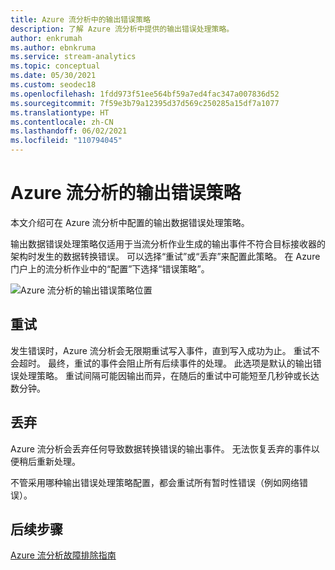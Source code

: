 ```yaml
---
title: Azure 流分析中的输出错误策略
description: 了解 Azure 流分析中提供的输出错误处理策略。
author: enkrumah
ms.author: ebnkruma
ms.service: stream-analytics
ms.topic: conceptual
ms.date: 05/30/2021
ms.custom: seodec18
ms.openlocfilehash: 1fdd973f51ee564bf59a7ed4fac347a007836d52
ms.sourcegitcommit: 7f59e3b79a12395d37d569c250285a15df7a1077
ms.translationtype: HT
ms.contentlocale: zh-CN
ms.lasthandoff: 06/02/2021
ms.locfileid: "110794045"
---
```

# <a name="azure-stream-analytics-output-error-policy"></a>Azure 流分析的输出错误策略
本文介绍可在 Azure 流分析中配置的输出数据错误处理策略。

输出数据错误处理策略仅适用于当流分析作业生成的输出事件不符合目标接收器的架构时发生的数据转换错误。 可以选择“重试”或“丢弃”来配置此策略。 在 Azure 门户上的流分析作业中的“配置”下选择“错误策略”。

![Azure 流分析的输出错误策略位置](./media/stream-analytics-output-error-policy/stream-analytics-error-policy-locate.png)


## <a name="retry"></a>重试
发生错误时，Azure 流分析会无限期重试写入事件，直到写入成功为止。 重试不会超时。 最终，重试的事件会阻止所有后续事件的处理。 此选项是默认的输出错误处理策略。 重试间隔可能因输出而异，在随后的重试中可能短至几秒钟或长达数分钟。

## <a name="drop"></a>丢弃
Azure 流分析会丢弃任何导致数据转换错误的输出事件。 无法恢复丢弃的事件以便稍后重新处理。


不管采用哪种输出错误处理策略配置，都会重试所有暂时性错误（例如网络错误）。


## <a name="next-steps"></a>后续步骤
[Azure 流分析故障排除指南](./stream-analytics-troubleshoot-query.md)
